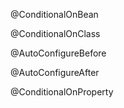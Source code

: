 @ConditionalOnBean

@ConditionalOnClass

@AutoConfigureBefore

@AutoConfigureAfter

@ConditionalOnProperty